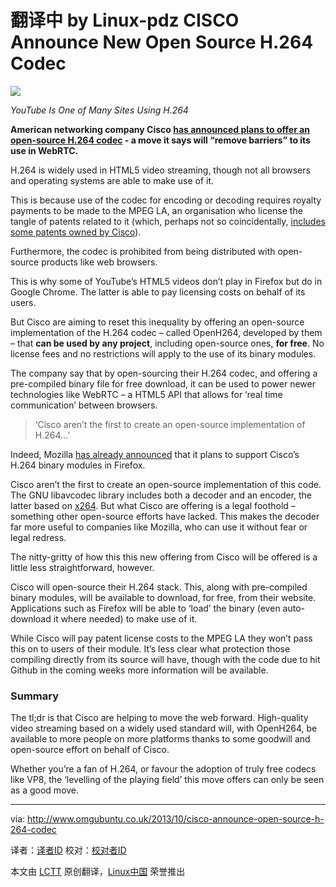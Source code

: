 翻译中 by Linux-pdz
CISCO Announce New Open Source H.264 Codec
================================================================================
![](http://www.omgubuntu.co.uk/wp-content/uploads/2012/04/youtube.jpg)

*YouTube Is One of Many Sites Using H.264*

**American networking company Cisco [has announced plans to offer an open-source H.264 codec][1] - a move it says will “remove barriers” to its use in WebRTC.**

H.264 is widely used in HTML5 video streaming, though not all browsers and operating systems are able to make use of it.

This is because use of the codec for encoding or decoding requires royalty payments to be made to the MPEG LA, an organisation who license the tangle of patents related to it (which, perhaps not so coincidentally, [includes some patents owned by Cisco][2]).

Furthermore, the codec is prohibited from being distributed with open-source products like web browsers.

This is why some of  YouTube’s HTML5 videos don’t play in Firefox but do in Google Chrome. The latter is able to pay licensing costs on behalf of its users.

But Cisco are aiming to reset this inequality by offering an open-source implementation of the H.264 codec – called OpenH264, developed by them – that **can be used by any project**, including open-source ones, **for free**. No license fees and no restrictions will apply to the use of its binary modules.

The company say that by open-sourcing their H.264 codec, and offering a pre-compiled binary file for free download, it can be used to power newer technologies like WebRTC – a HTML5 API that allows for ‘real time communication’ between browsers.

> ‘Cisco aren’t the first to create an open-source implementation of H.264…’

Indeed, Mozilla [has already announced][3] that it plans to support Cisco’s H.264 binary modules in Firefox.

Cisco aren’t the first to create an open-source implementation of this code. The GNU libavcodec library includes both a decoder and an encoder, the latter based on [x264][4]. But what Cisco are offering is a legal foothold – something other open-source efforts have lacked. This makes the decoder far more useful to companies like Mozilla, who can use it without fear or legal redress.

The nitty-gritty of how this this new offering from Cisco will be offered is a little less straightforward, however.

Cisco will open-source their H.264 stack. This, along with pre-compiled binary modules, will be available to download, for free, from their website. Applications such as Firefox will be able to ‘load’ the binary (even auto-download it where needed) to make use of it.

While Cisco will pay patent license costs to the MPEG LA they won’t pass this on to users of their module. It’s less clear what protection those compiling directly from its source will have, though with the code due to hit Github in the coming weeks more information will be available.

### Summary ###

The tl;dr is that Cisco are helping to move the web forward. High-quality video streaming based on a widely used standard will, with OpenH264, be available to more people on more platforms thanks to some goodwill and open-source effort on behalf of Cisco.

Whether you’re a fan of H.264, or favour the adoption of truly free codecs like VP8, the ‘levelling of the playing field’ this move offers can only be seen as a good move.

--------------------------------------------------------------------------------

via: http://www.omgubuntu.co.uk/2013/10/cisco-announce-open-source-h-264-codec

译者：[译者ID](https://github.com/译者ID) 校对：[校对者ID](https://github.com/校对者ID)

本文由 [LCTT](https://github.com/LCTT/TranslateProject) 原创翻译，[Linux中国](http://linux.cn/) 荣誉推出

[1]:http://blogs.cisco.com/collaboration/open-source-h-264-removes-barriers-webrtc/
[2]:http://en.wikipedia.org/wiki/MPEG_LA#H.264.2FMPEG-4_AVC_Licensors
[3]:https://blog.mozilla.org/blog/2013/10/30/video-interoperability-on-the-web-gets-a-boost-from-ciscos-h-264-codec/
[4]:http://en.wikipedia.org/wiki/X264